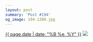 ```yaml
---
layout: post
summary: 'Post #194'
og_image: 194-1280.jpg
---
```


<p>
  <time><a href="/194">{{ page.date | date: "%B %e, %Y" }}</a></time>
  <a href="/194"><img src="{{ site.assets_url }}/194-640.jpg" srcset="{{ site.assets_url }}/194-1280.jpg 1280w, {{ site.assets_url }}/194-960.jpg 960w, {{ site.assets_url }}/194-640.jpg 640w, {{ site.assets_url }}/194-320.jpg 320w" sizes="(min-width: 700px) 50vw, calc(100vw - 2rem)" /></a>
</p>
